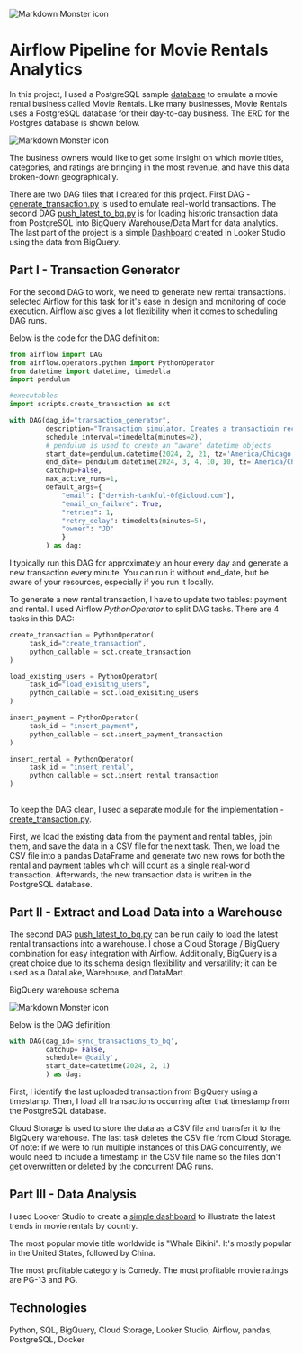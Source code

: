 <img src="images/header_image_readmeheader.jpg"
     alt="Markdown Monster icon"
     style="margin: 0px;" />

# Airflow Pipeline for Movie Rentals Analytics

In this project, I used a PostgreSQL sample [database](https://www.postgresqltutorial.com/postgresql-getting-started/postgresql-sample-database/) to emulate a movie rental business called Movie Rentals. Like many businesses, Movie Rentals uses a PostgreSQL database for their day-to-day business. The ERD for the Postgres database is shown below.

<img src="images/dvd-rental-sample-database-diagram.png"
     alt="Markdown Monster icon"
     style="margin: 0px;" />

The business owners would like to get some insight on which movie titles, categories, and ratings are bringing in the most revenue, and have this data broken-down geographically.   

There are two DAG files that I created for this project. First DAG - [generate_transaction.py](dags/generate_transaction.py) is used to emulate real-world transactions. The second DAG [push_latest_to_bq.py](dags/push_latest_to_bq.py) is for loading historic transaction data from PostgreSQL into BigQuery Warehouse/Data Mart for data analytics. The last part of the project is a simple [Dashboard](https://lookerstudio.google.com/reporting/8d7374ba-2cc5-4ecb-a890-313dccc8734f) created in Looker Studio using the data from BigQuery. 

## Part I - Transaction Generator

For the second DAG to work, we need to generate new rental transactions. I selected Airflow for this task for it's ease in design and monitoring of code execution. Airflow also gives a lot flexibility when it comes to scheduling DAG runs. 

Below is the code for the DAG definition:

```python
from airflow import DAG
from airflow.operators.python import PythonOperator
from datetime import datetime, timedelta
import pendulum

#executables
import scripts.create_transaction as sct

with DAG(dag_id="transaction_generator", 
         description="Transaction simulator. Creates a transactioin record in the DB.",
         schedule_interval=timedelta(minutes=2),
         # pendulum is used to create an "aware" datetime objects 
         start_date=pendulum.datetime(2024, 2, 21, tz='America/Chicago'),
         end_date= pendulum.datetime(2024, 3, 4, 10, 10, tz='America/Chicago'),
         catchup=False,
         max_active_runs=1,         
         default_args={
             "email": ["dervish-tankful-0f@icloud.com"],
             "email_on_failure": True,
             "retries": 1,
             "retry_delay": timedelta(minutes=5),
             "owner": "JD"
             }
         ) as dag:
```
I typically run this DAG for approximately an hour every day and generate a new transaction every minute. You can run it without end_date, but be aware of your resources, especially if you run it locally. 

To generate a new rental transaction, I have to update two tables: payment and rental. I used Airflow <i>PythonOperator</i> to split DAG tasks. There are 4 tasks in this DAG:

```python
create_transaction = PythonOperator(
     task_id="create_transaction",
     python_callable = sct.create_transaction
)

load_existing_users = PythonOperator(
     task_id="load_exisitng_users",
     python_callable = sct.load_exisiting_users
)

insert_payment = PythonOperator(
     task_id = "insert_payment",
     python_callable = sct.insert_payment_transaction
)

insert_rental = PythonOperator(
     task_id = "insert_rental",
     python_callable = sct.insert_rental_transaction
)
    
```

To keep the DAG clean, I used a separate module for the implementation - [create_transaction.py](./dags/scripts/create_transaction.py).

First, we load the existing data from the payment and rental tables, join them, and save the data in a CSV file for the next task. Then, we load the CSV file into a pandas DataFrame and generate two new rows for both the rental and payment tables which will count as a single real-world transaction. Afterwards, the new transaction data is written in the PostgreSQL database.

## Part II - Extract and Load Data into a Warehouse

The second DAG [push_latest_to_bq.py](./dags/push_latest_to_bq.py) can be run daily to load the latest rental transactions into a warehouse. I chose a Cloud Storage / BigQuery combination for  easy integration with Airflow. Additionally, BigQuery is a great choice due to its schema design flexibility and versatility; it can be used as a DataLake, Warehouse, and DataMart. 

BigQuery warehouse schema

<img src="./images/bq_warehouse_schema.png"
     alt="Markdown Monster icon"
     style="margin: 0px;" />

Below is the DAG definition:
```python   
with DAG(dag_id='sync_transactions_to_bq', 
         catchup= False, 
         schedule='@daily',
         start_date=datetime(2024, 2, 1)
         ) as dag:
```
First, I identify the last uploaded transaction from BigQuery using a timestamp. Then, I load all transactions occurring after that timestamp from the PostgreSQL database. 

Cloud Storage is used to store the data as a CSV file and transfer it to the BigQuery warehouse. The last task deletes the CSV file from Cloud Storage. Of note: if we were to run multiple instances of this DAG concurrently, we would need to include a timestamp in the CSV file name so the files don't get overwritten or deleted by the concurrent DAG runs.

## Part III - Data Analysis 

I used Looker Studio to create a [simple dashboard](https://lookerstudio.google.com/reporting/8d7374ba-2cc5-4ecb-a890-313dccc8734f) to illustrate the latest trends in movie rentals by country.

The most popular movie title worldwide is "Whale Bikini". It's mostly popular in the United States, followed by China. 

The most profitable category is Comedy. The most profitable movie ratings are PG-13 and PG. 

## Technologies

Python, SQL, BigQuery, Cloud Storage, Looker Studio, Airflow, pandas, PostgreSQL, Docker